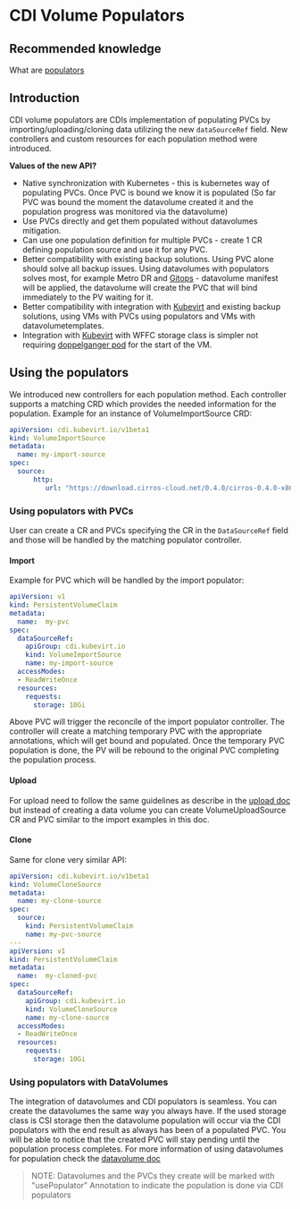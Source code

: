 # CDI Volume Populators

## Recommended knowledge

What are [populators](https://kubernetes.io/blog/2022/05/16/volume-populators-beta/)

## Introduction
CDI volume populators are CDIs implementation of populating PVCs by importing/uploading/cloning data utilizing the new `dataSourceRef` field. New controllers and custom resources for each population method were introduced.

**Values of the new API?**
* Native synchronization with Kubernetes - this is kubernetes way of populating PVCs. Once PVC is bound we know it is populated (So far PVC was bound the moment the datavolume created it and the population progress was monitored via the datavolume)
* Use PVCs directly and get them populated without datavolumes mitigation.
* Can use one population definition for multiple PVCs - create 1 CR defining population source and use it for any PVC.
* Better compatibility with existing backup solutions. Using PVC alone should solve all backup issues. Using datavolumes with populators solves most, for example Metro DR and [Gitops](https://www.redhat.com/en/topics/devops/what-is-gitops#:~:text=GitOps%20uses%20Git%20repositories%20as,set%20for%20the%20application%20framework.) - datavolume manifest will be applied, the datavolume will create the PVC that will bind immediately to the PV waiting for it.
* Better compatibility with integration with [Kubevirt](https://github.com/kubevirt/kubevirt) and existing backup solutions, using VMs with PVCs using populators and VMs with datavolumetemplates.
* Integration with [Kubevirt](https://github.com/kubevirt/kubevirt) with WFFC storage class is simpler not requiring [doppelganger pod](https://github.com/kubevirt/kubevirt/blob/main/docs/localstorage-disks.md#the-problem) for the start of the VM.


## Using the populators

We introduced new controllers for each population method. Each controller supports a matching CRD which provides the needed information for the population.
Example for an instance of VolumeImportSource CRD:

```yaml
apiVersion: cdi.kubevirt.io/v1beta1
kind: VolumeImportSource
metadata:
  name: my-import-source
spec:
  source:
      http:
         url: "https://download.cirros-cloud.net/0.4.0/cirros-0.4.0-x86_64-disk.img"
```

### Using populators with PVCs
User can create a CR and PVCs specifying the CR in the `DataSourceRef` field and those will be handled by the matching populator controller.

#### Import
Example for PVC which will be handled by the import populator:
```yaml
apiVersion: v1
kind: PersistentVolumeClaim
metadata:
  name:  my-pvc
spec:
  dataSourceRef:
    apiGroup: cdi.kubevirt.io
    kind: VolumeImportSource
    name: my-import-source
  accessModes:
  - ReadWriteOnce
  resources:
    requests:
      storage: 10Gi
```

Above PVC will trigger the reconcile of the import populator controller.
The controller will create a matching temporary PVC with the appropriate annotations, which will get bound and populated.
Once the temporary PVC population is done, the PV will be rebound to the original PVC completing the population process.

#### Upload
For upload need to follow the same guidelines as describe in the [upload doc](upload.md) but instead of creating a data volume you can create VolumeUploadSource CR and PVC similar to the import examples in this doc.

#### Clone
Same for clone very similar API:
```yaml
apiVersion: cdi.kubevirt.io/v1beta1
kind: VolumeCloneSource
metadata:
  name: my-clone-source
spec:
  source:
    kind: PersistentVolumeClaim
    name: my-pvc-source
---
apiVersion: v1
kind: PersistentVolumeClaim
metadata:
  name:  my-cloned-pvc
spec:
  dataSourceRef:
    apiGroup: cdi.kubevirt.io
    kind: VolumeCloneSource
    name: my-clone-source
  accessModes:
  - ReadWriteOnce
  resources:
    requests:
      storage: 10Gi

```

### Using populators with DataVolumes

The integration of datavolumes and CDI populators is seamless. You can create the datavolumes the same way you always have.
If the used storage class is CSI storage then the datavolume population will occur via the CDI populators with the end result as always has been of a populated PVC. You will be able to notice that the created PVC will stay pending until the population process completes.
For more information of using datavolumes for population check the [datavolume doc](datavolumes.md)

> NOTE: Datavolumes and the PVCs they create will be marked with "usePopulator" Annotation to indicate the population is done via CDI populators
